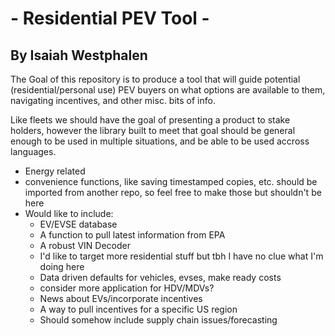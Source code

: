# - Residential PEV Tool - 
## By Isaiah Westphalen
<p>
The Goal of this repository is to produce a tool that will guide potential (residential/personal use) PEV buyers on what options are available to them, navigating incentives, and other misc. bits of info. 

Like fleets we should have the goal of presenting a product to stake holders, however the library built to meet that goal should be general enough to be used in multiple situations, and be able to be used accross languages. 
</p>

- Energy related
- convenience functions, like saving timestamped copies, etc. should be imported from another repo, so feel free to make those but shouldn't be here
- Would like to include:
  - EV/EVSE database
  - A function to pull latest information from EPA
  - A robust VIN Decoder 
  - I'd like to target more residential stuff but tbh I have no clue what I'm doing here
  - Data driven defaults for vehicles, evses, make ready costs
  - consider more application for HDV/MDVs?
  - News about EVs/incorporate incentives
  - A way to pull incentives for a specific US region
  - Should somehow include supply chain issues/forecasting
